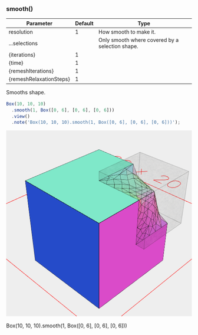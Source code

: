 ### smooth()
Parameter|Default|Type
---|---|---
resolution|1|How smooth to make it.
...selections||Only smooth where covered by a selection shape.
{iterations}|1|
{time}|1|
{remeshIterations}|1|
{remeshRelaxationSteps}|1|

Smooths shape.

```JavaScript
Box(10, 10, 10)
  .smooth(1, Box([0, 6], [0, 6], [0, 6]))
  .view()
  .note('Box(10, 10, 10).smooth(1, Box([0, 6], [0, 6], [0, 6]))');
```

![Image](smooth.md.0.png)

Box(10, 10, 10).smooth(1, Box([0, 6], [0, 6], [0, 6]))
